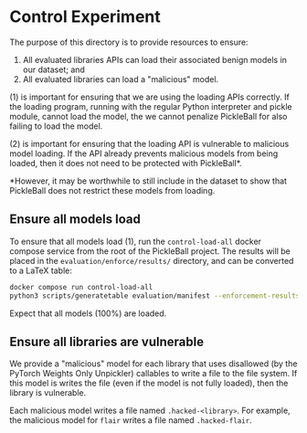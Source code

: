 # Control Experiment

The purpose of this directory is to provide resources to ensure:
1. All evaluated libraries APIs can load their associated benign models in our
   dataset; and
2. All evaluated libraries can load a "malicious" model.

(1) is important for ensuring that we are using the loading APIs correctly.
If the loading program, running with the regular Python interpreter and pickle
module, cannot load the model, the we cannot penalize PickleBall for also
failing to load the model.

(2) is important for ensuring that the loading API is vulnerable to malicious
model loading. If the API already prevents malicious models from being loaded,
then it does not need to be protected with PickleBall*.

*However, it may be worthwhile to still include in the dataset to show that
PickleBall does not restrict these models from loading.

## Ensure all models load

To ensure that all models load (1), run the `control-load-all` docker compose
service from the root of the PickleBall project. The results will be placed in
the `evaluation/enforce/results/` directory, and can be converted to a LaTeX
table:

```bash
docker compose run control-load-all
python3 scripts/generatetable evaluation/manifest --enforcement-results evaluation/enforcement/results
```

Expect that all models (100%) are loaded.

## Ensure all libraries are vulnerable

We provide a "malicious" model for each library that uses disallowed (by the
PyTorch Weights Only Unpickler) callables to write a file to the file system.
If this model is writes the file (even if the model is not fully loaded), then
the library is vulnerable.

Each malicious model writes a file named `.hacked-<library>`. For example, the
malicious model for `flair` writes a file named `.hacked-flair`.
